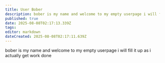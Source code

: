 ```yaml
---
title: User Bober
description: bober is my name and welcome to my empty userpage i will fill it up as i actually get work done
published: true
date: 2025-08-08T02:17:13.339Z
tags: 
editor: markdown
dateCreated: 2025-08-08T02:17:11.639Z
---
```


bober is my name and welcome to my empty userpage i will fill it up as i actually get work done